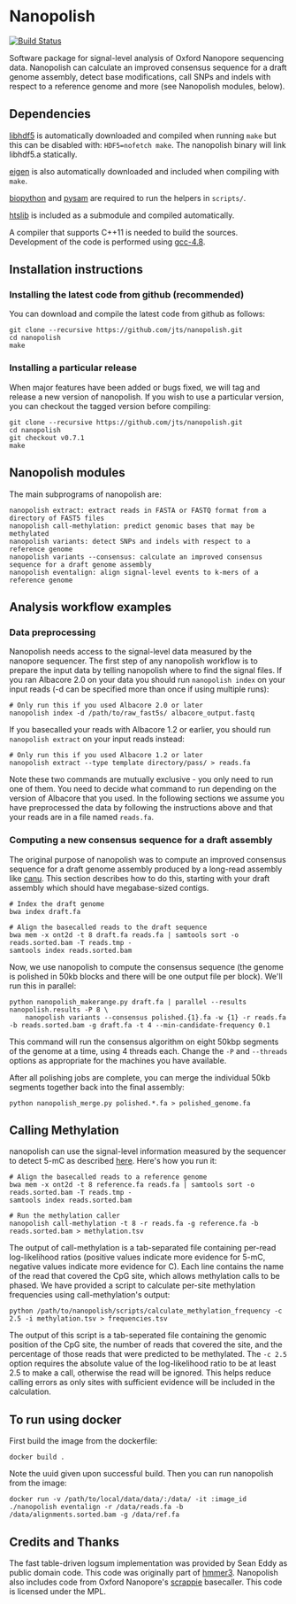 # Nanopolish

[![Build Status](https://travis-ci.org/jts/nanopolish.svg?branch=master)](https://travis-ci.org/jts/nanopolish)

Software package for signal-level analysis of Oxford Nanopore sequencing data. Nanopolish can calculate an improved consensus sequence for a draft genome assembly, detect base modifications, call SNPs and indels with respect to a reference genome and more (see Nanopolish modules, below).

## Dependencies

[libhdf5](http://www.hdfgroup.org/HDF5/release/obtain5.html) is automatically downloaded and compiled when running `make` but this can be disabled with: `HDF5=nofetch make`. The nanopolish binary will link libhdf5.a statically.

[eigen](http://eigen.tuxfamily.org) is also automatically downloaded and included when compiling with `make`.

[biopython](http://www.biopython.org) and [pysam](http://pysam.readthedocs.io/en/latest/installation.html) are required to run the helpers in `scripts/`.

[htslib](http://github.com/samtools/htslib) is included as a submodule and compiled automatically.

A compiler that supports C++11 is needed to build the sources. Development of the code is performed using [gcc-4.8](https://gcc.gnu.org/gcc-4.8/).

## Installation instructions

### Installing the latest code from github (recommended)

You can download and compile the latest code from github as follows:

```
git clone --recursive https://github.com/jts/nanopolish.git
cd nanopolish
make
```

### Installing a particular release

When major features have been added or bugs fixed, we will tag and release a new version of nanopolish. If you wish to use a particular version, you can checkout the tagged version before compiling:

```
git clone --recursive https://github.com/jts/nanopolish.git
cd nanopolish
git checkout v0.7.1
make
```

## Nanopolish modules

The main subprograms of nanopolish are:

```
nanopolish extract: extract reads in FASTA or FASTQ format from a directory of FAST5 files
nanopolish call-methylation: predict genomic bases that may be methylated
nanopolish variants: detect SNPs and indels with respect to a reference genome
nanopolish variants --consensus: calculate an improved consensus sequence for a draft genome assembly
nanopolish eventalign: align signal-level events to k-mers of a reference genome
```

## Analysis workflow examples

### Data preprocessing

Nanopolish needs access to the signal-level data measured by the nanopore sequencer. The first step of any nanopolish workflow is to prepare the input data by telling nanopolish where to find the signal files. If you ran Albacore 2.0 on your data you should run `nanopolish index` on your input reads (-d can be specified more than once if using multiple runs):

```
# Only run this if you used Albacore 2.0 or later
nanopolish index -d /path/to/raw_fast5s/ albacore_output.fastq
```

If you basecalled your reads with Albacore 1.2 or earlier, you should run `nanopolish extract` on your input reads instead:

```
# Only run this if you used Albacore 1.2 or later
nanopolish extract --type template directory/pass/ > reads.fa
```

Note these two commands are mutually exclusive - you only need to run one of them. You need to decide what command to run depending on the version of Albacore that you used. In the following sections we assume you have preprocessed the data by following the instructions above and that your reads are in a file named `reads.fa`.

### Computing a new consensus sequence for a draft assembly

The original purpose of nanopolish was to compute an improved consensus sequence for a draft genome assembly produced by a long-read assembly like [canu](https://github.com/marbl/canu). This section describes how to do this, starting with your draft assembly which should have megabase-sized contigs.

```
# Index the draft genome
bwa index draft.fa

# Align the basecalled reads to the draft sequence
bwa mem -x ont2d -t 8 draft.fa reads.fa | samtools sort -o reads.sorted.bam -T reads.tmp -
samtools index reads.sorted.bam
```

Now, we use nanopolish to compute the consensus sequence (the genome is polished in 50kb blocks and there will be one output file per block). We'll run this in parallel:

```
python nanopolish_makerange.py draft.fa | parallel --results nanopolish.results -P 8 \
    nanopolish variants --consensus polished.{1}.fa -w {1} -r reads.fa -b reads.sorted.bam -g draft.fa -t 4 --min-candidate-frequency 0.1
```

This command will run the consensus algorithm on eight 50kbp segments of the genome at a time, using 4 threads each. Change the ```-P``` and ```--threads``` options as appropriate for the machines you have available.

After all polishing jobs are complete, you can merge the individual 50kb segments together back into the final assembly:

```
python nanopolish_merge.py polished.*.fa > polished_genome.fa
```

## Calling Methylation

nanopolish can use the signal-level information measured by the sequencer to detect 5-mC as described [here](http://www.nature.com/nmeth/journal/vaop/ncurrent/full/nmeth.4184.html). Here's how you run it:

```
# Align the basecalled reads to a reference genome
bwa mem -x ont2d -t 8 reference.fa reads.fa | samtools sort -o reads.sorted.bam -T reads.tmp -
samtools index reads.sorted.bam

# Run the methylation caller
nanopolish call-methylation -t 8 -r reads.fa -g reference.fa -b reads.sorted.bam > methylation.tsv
```

The output of call-methylation is a tab-separated file containing per-read log-likelihood ratios (positive values indicate more evidence for 5-mC, negative values indicate more evidence for C). Each line contains the name of the read that covered the CpG site, which allows methylation calls to be phased. We have provided a script to calculate per-site methylation frequencies using call-methylation's output:

```
python /path/to/nanopolish/scripts/calculate_methylation_frequency -c 2.5 -i methylation.tsv > frequencies.tsv
```

The output of this script is a tab-seperated file containing the genomic position of the CpG site, the number of reads that covered the site, and the percentage of those reads that were predicted to be methylated. The `-c 2.5` option requires the absolute value of the log-likelihood ratio to be at least 2.5 to make a call, otherwise the read will be ignored. This helps reduce calling errors as only sites with sufficient evidence will be included in the calculation.

## To run using docker

First build the image from the dockerfile:
```
docker build .
```
Note the uuid given upon successful build.
Then you can run nanopolish from the image:
```
docker run -v /path/to/local/data/data/:/data/ -it :image_id  ./nanopolish eventalign -r /data/reads.fa -b /data/alignments.sorted.bam -g /data/ref.fa
```

## Credits and Thanks

The fast table-driven logsum implementation was provided by Sean Eddy as public domain code. This code was originally part of [hmmer3](http://hmmer.janelia.org/). Nanopolish also includes code from Oxford Nanopore's [scrappie](https://github.com/nanoporetech/scrappie) basecaller. This code is licensed under the MPL.
